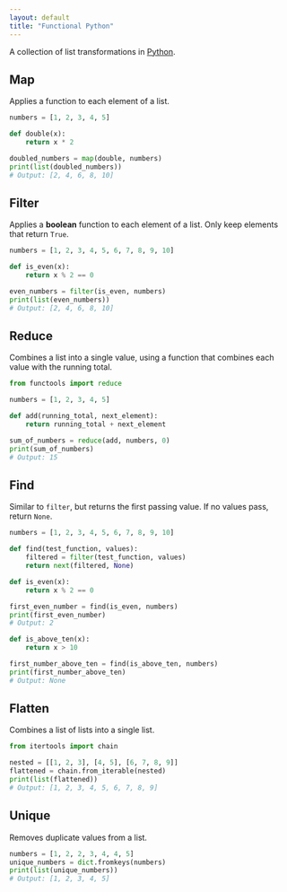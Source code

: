 ```yaml
---
layout: default
title: "Functional Python"
---
```


A collection of list transformations in [Python](https://www.python.org).

## Map

Applies a function to each element of a list.

```python
numbers = [1, 2, 3, 4, 5]

def double(x):
    return x * 2

doubled_numbers = map(double, numbers)
print(list(doubled_numbers))
# Output: [2, 4, 6, 8, 10]
```

## Filter

Applies a **boolean** function to each element of a list. Only keep elements that return `True`.

```python
numbers = [1, 2, 3, 4, 5, 6, 7, 8, 9, 10]

def is_even(x):
    return x % 2 == 0

even_numbers = filter(is_even, numbers)
print(list(even_numbers))
# Output: [2, 4, 6, 8, 10]
```

## Reduce

Combines a list into a single value, using a function that combines each value with the running total.

```python
from functools import reduce

numbers = [1, 2, 3, 4, 5]

def add(running_total, next_element):
    return running_total + next_element

sum_of_numbers = reduce(add, numbers, 0)
print(sum_of_numbers)
# Output: 15
```

## Find

Similar to `filter`, but returns the first passing value. If no values pass, return `None`.

```python
numbers = [1, 2, 3, 4, 5, 6, 7, 8, 9, 10]

def find(test_function, values):
    filtered = filter(test_function, values)
    return next(filtered, None)

def is_even(x):
    return x % 2 == 0

first_even_number = find(is_even, numbers)
print(first_even_number)
# Output: 2

def is_above_ten(x):
    return x > 10

first_number_above_ten = find(is_above_ten, numbers)
print(first_number_above_ten)
# Output: None
```

## Flatten

Combines a list of lists into a single list.

```python
from itertools import chain

nested = [[1, 2, 3], [4, 5], [6, 7, 8, 9]]
flattened = chain.from_iterable(nested)
print(list(flattened))
# Output: [1, 2, 3, 4, 5, 6, 7, 8, 9]
```

## Unique

Removes duplicate values from a list.

```python
numbers = [1, 2, 2, 3, 4, 4, 5]
unique_numbers = dict.fromkeys(numbers)
print(list(unique_numbers))
# Output: [1, 2, 3, 4, 5]
```
